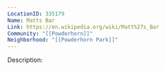 ```yaml
---
LocationID: 335179
Name: Matts Bar
Link: https://en.wikipedia.org/wiki/Matt%27s_Bar
Community: "[[Powderhorn]]"
Neighborhood: "[[Powderhorn Park]]"
---
```


Description:
